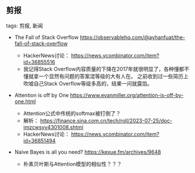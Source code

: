 剪报
----

tags: 剪报, 新闻

* The Fall of Stack Overflow https://observablehq.com/@ayhanfuat/the-fall-of-stack-overflow
    - HackerNews讨论： https://news.ycombinator.com/item?id=36855516 
    - 我记得Stack Overflow内容质量的下降在2017年就很明显了，各种懂都不懂就拿一个显然有问题的答案混等级的大有人在。
      之前收到过一些简历上吹嘘自己Stack Overflow等级多高的，结果一问就露馅。

* Attention is off by One https://www.evanmiller.org/attention-is-off-by-one.html
    - Attention公式中传统的softmax被打倒了？
    - 解析： https://finance.sina.com.cn/tech/roll/2023-07-25/doc-imzcwsyv4301008.shtml 
    - HackerNews讨论： https://news.ycombinator.com/item?id=36851494

* Naive Bayes is all you need?  https://kexue.fm/archives/9648
    - 朴素贝叶斯与Attention模型的相似性？？？
